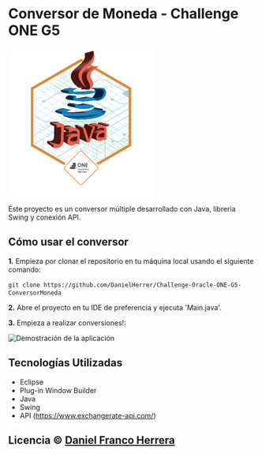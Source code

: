 # Conversor de Moneda - Challenge ONE G5
<a src="https://d335luupugsy2.cloudfront.net/cms%2Ffiles%2F10224%2F1671211831Prancheta_8.png?utm_campaign=alura_latam_-_challenge_email_projeto_5_esp&utm_medium=email&utm_source=RD+Station"><img src="/02_insignia_java_POO.png" width="300px" alt="Insignia Obtenida por el Conversor de Moneda"></a>

Éste proyecto es un conversor múltiple desarrollado con Java, libreria Swing y conexión API.

## Cómo usar el conversor

<b>1.</b> Empieza por clonar el repositorio en tu máquina local usando el siguiente comando:
```
git clone https://github.com/DanielHerrer/Challenge-Oracle-ONE-G5-ConversorMoneda
```
<b>2.</b> Abre el proyecto en tu IDE de preferencia y ejecuta 'Main.java'.

<b>3.</b> Empieza a realizar conversiones!:

<img src="demo_conversor.gif" alt="Demostración de la aplicación" width="600"/>

## Tecnologías Utilizadas

- Eclipse
- Plug-in Window Builder
- Java 
- Swing
- API (https://www.exchangerate-api.com/)

## Licencia © [Daniel Franco Herrera](https://www.linkedin.com/in/danielfrancoherrera/)
